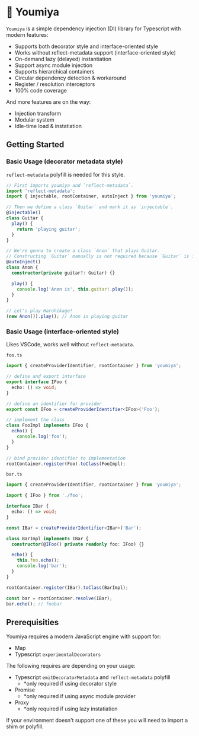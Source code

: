 # 🍫 Youmiya

`Youmiya` is a simple dependency injection (DI) library for Typescript with modern features:

- Supports both decorator style and interface-oriented style
- Works without reflect-metadata support (interface-oriented style)
- On-demand lazy (delayed) instantiation
- Support async module injection
- Supports hierarchical containers
- Circular dependency detection & workaround
- Register / resolution interceptors
- 100% code coverage

And more features are on the way:

- Injection transform
- Modular system
- Idle-time load & instatiation

## Getting Started

### Basic Usage (decorator metadata style)

`reflect-metadata` polyfill is needed for this style.

```ts
// First imports youmiya and `reflect-metadata`.
import 'reflect-metadata';
import { injectable, rootContainer, autoInject } from 'youmiya';

// Then we define a class `Guitar` and mark it as `injectable`.
@injectable()
class Guitar {
  play() {
    return 'playing guitar';
  }
}

// We're gonna to create a class `Anon` that plays Guitar.
// Constructing `Guitar` manually is not required because `Guitar` is injectable and `Anon` is `autoInject()` decorated.
@autoInject()
class Anon {
  constructor(private guitar?: Guitar) {}

  play() {
    console.log('Anon is', this.guitar!.play());
  }
}

// Let's play Haruhikage!
(new Anon()).play(); // Anon is playing guitar
```

### Basic Usage (interface-oriented style)

Likes VSCode, works well without `reflect-metadata`.

`foo.ts`

```ts
import { createProviderIdentifier, rootContainer } from 'youmiya';

// define and export interface
export interface IFoo {
  echo: () => void;
}

// define an identifier for provider
export const IFoo = createProviderIdentifier<IFoo>('Foo');

// implement the class
class FooImpl implements IFoo {
  echo() {
    console.log('foo');
  }
}

// bind provider identifier to implementation
rootContainer.register(Foo).toClass(FooImpl);
```

`bar.ts`

```ts
import { createProviderIdentifier, rootContainer } from 'youmiya';

import { IFoo } from './foo';

interface IBar {
  echo: () => void;
}

const IBar = createProviderIdentifier<IBar>('Bar');

class BarImpl implements IBar {
  constructor(@IFoo() private readonly foo: IFoo) {}

  echo() {
    this.foo.echo();
    console.log('bar');
  }
}

rootContainer.register(IBar).toClass(BarImpl);

const bar = rootContainer.resolve(IBar);
bar.echo(); // foobar
```

## Prerequisities

Youmiya requires a modern JavaScript engine with support for:

- Map
- Typescript `experimentalDecorators`

The following requires are depending on your usage:

- Typescript `emitDecoratorMetadata` and `reflect-metadata` polyfill
  - *only required if using decorator style
- Promise
  - *only required if using async module provider
- Proxy
  - *only required if using lazy instatiation

If your environment doesn't support one of these you will need to import a shim or polyfill.

